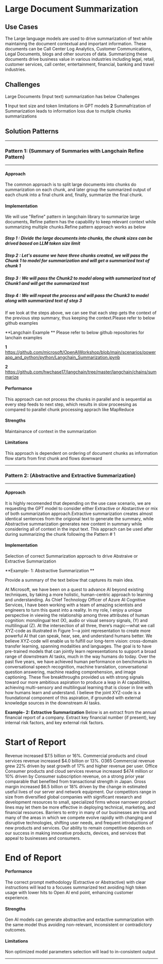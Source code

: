 
# Large Document Summarization

## Use Cases

The Large language models are used to drive summarization of text while maintainng the document contextual and important information. These documents can be Call Center Log Analytics, Customer Communications, Legal Documents, blogs and other sources of data. Summarizing these documents drive business value in various industries including legal, retail, customer services, call center, entertainment, financial, banking and travel industries. 


## Challenges

Large Documents (Input text) summarization has below Challenges

**1** Input text size and token limitations in GPT models 
**2** Summafrization of Summarization leads to information loss due to mutiple chunks summarizations


## Solution Patterns

---
### Pattern 1: (Summary of Summaries with Langchain Refine Pattern)
---
#### Approach

The common approach is to split large documents into chunks do summarization on each chunk, and later group the summarized output of each chunk into a final chunk and, finally, summarize the final chunk.



 
#### Implementation

We will use "Refine" pattern in langchain library to summarize large documents, Refine pattern has the capability to keep relevant context while summarizing multiple chunks.Refine pattern approach works as below

##### Step 1 : Divide the large documents into chunks, the chunk sizes can be drived based on LLM token size limit
##### Step 2 : Let's assume we have three chunks created, we will pass the Chunk 1 to model for summarization and will get a summarized text of chunk 1
##### Step 3 : We will pass the Chunk2 to model along with summarized text of Chunk1 and will get the summarized text
##### Step 4 : We will repeat the process and will pass the Chunk3 to model along with summarized text of step 3

If we look at the steps above, we can see that each step gets the context of the previous step summary, thus keeping the context.Please refer to below github examples

**Langchain Example **
Please refer to below github repositories for lanchain examples 

**1** https://github.com/microsoft/OpenAIWorkshop/blob/main/scenarios/powerapp_and_python/python/Langchain_Summarization.ipynb 

**2** https://github.com/hwchase17/langchain/tree/master/langchain/chains/summarize


#### Performance

This approach can not process the chunks in parallel and is sequential as every step feeds to next step, which results in slow proceesing as compared to parallel chunk processing apprach like MapReduce

#### Strengths

Maintainance of context in the summarization

#### Limitations

This approach is dependent on ordering of document chunks as information flow starts from first chunk and flows downward

---



### Pattern 2: (Abstractive and Extractive Summarization)
---
#### Approach

It is highly recomended that depending on the use case scenario, we are requesting the GPT model to consider either Extractive or Abstarctive or mix of both summarization approach.Extractive summarization creates almost identical sentences from the origional text to generate the summary, while Abstractive summarization generates new content in summary while considering all of context in the input text. This apprach can be used after during summarizing the chunk following the Pattern # 1




#### Implementation

Selection of correct Summarization approach to drive Abstraive or Extractive Summarization 


**Example- 1: Abstractive Summarization **

Provide a summary of the text below that captures its main idea.

At Microsoft, we have been on a quest to advance AI beyond existing techniques, by taking a more holistic, human-centric approach to learning and understanding. As Chief Technology Officer of Azure AI Cognitive Services, I have been working with a team of amazing scientists and engineers to turn this quest into a reality. In my role, I enjoy a unique perspective in viewing the relationship among three attributes of human cognition: monolingual text (X), audio or visual sensory signals, (Y) and multilingual (Z). At the intersection of all three, there’s magic—what we call XYZ-code as illustrated in Figure 1—a joint representation to create more powerful AI that can speak, hear, see, and understand humans better. We believe XYZ-code will enable us to fulfill our long-term vision: cross-domain transfer learning, spanning modalities and languages. The goal is to have pre-trained models that can jointly learn representations to support a broad range of downstream AI tasks, much in the way humans do today. Over the past five years, we have achieved human performance on benchmarks in conversational speech recognition, machine translation, conversational question answering, machine reading comprehension, and image captioning. These five breakthroughs provided us with strong signals toward our more ambitious aspiration to produce a leap in AI capabilities, achieving multi-sensory and multilingual learning that is closer in line with how humans learn and understand. I believe the joint XYZ-code is a foundational component of this aspiration, if grounded with external knowledge sources in the downstream AI tasks.


**Example- 2: Extractive Summarization**
Below is an extract from the annual financial report of a company. Extract key financial number (if present), key internal risk factors, and key external risk factors.

# Start of Report
Revenue increased $7.5 billion or 16%. Commercial products and cloud services revenue increased $4.0 billion or 13%. O365 Commercial revenue grew 22% driven by seat growth of 17% and higher revenue per user. Office Consumer products and cloud services revenue increased $474 million or 10% driven by Consumer subscription revenue, on a strong prior year comparable that benefited from transactional strength in Japan. Gross margin increased $6.5 billion or 18% driven by the change in estimated useful lives of our server and network equipment. 
Our competitors range in size from diversified global companies with significant research and development resources to small, specialized firms whose narrower product lines may let them be more effective in deploying technical, marketing, and financial resources. Barriers to entry in many of our businesses are low and many of the areas in which we compete evolve rapidly with changing and disruptive technologies, shifting user needs, and frequent introductions of new products and services. Our ability to remain competitive depends on our success in making innovative products, devices, and services that appeal to businesses and consumers.
# End of Report


#### Performance

The correct prompt methodology (Extractive or Abstractive) with clear instructions will lead to a focuses summarized text avoiding high token usage with lower hits to Open AI end point, enhancing customer experience.

#### Strengths

Gen AI models can generate abstractive and extactive summarization with the same model thus avoiding  non-relevant, inconsistent or contradictory outcomes.

#### Limitations

Non optimized model parameters selection will lead to in-consistent output

---

